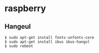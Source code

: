 # raspberry
## Hangeul
```
$ sudo apt-get install fonts-unfonts-core
$ sudo apt-get install ibus ibus-hangul
$ sudo reboot
```
